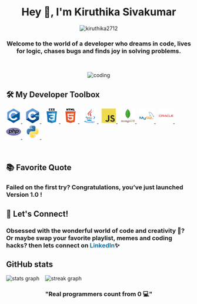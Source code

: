 <h1 align="center">Hey 👋, I'm Kiruthika Sivakumar</h1>
<p align="center">
  <img src="https://komarev.com/ghpvc/?username=kiruthika2712&label=Profile%20views&color=0e75b6&style=flat" alt="kiruthika2712" />
</p>

<h3 align="center">Welcome to the world of a developer who dreams in code, lives for logic, chases bugs and finds joy in solving problems.</h3>

<br>
<p align="center">
  <img alt="coding" width="320" src="https://user-images.githubusercontent.com/59734313/157189039-c09b3e38-9f42-42c0-ab54-14f1574190a7.gif">
</p>

<h2 align="left">🛠️ My Developer Toolbox</h2>
<p align="left">
    <a href="https://www.cprogramming.com/" target="_blank" rel="noreferrer">
      <img src="https://raw.githubusercontent.com/devicons/devicon/master/icons/c/c-original.svg" alt="c" width="40" height="40"/>
    </a>&nbsp;
    <a href="https://www.w3schools.com/cpp/" target="_blank" rel="noreferrer">
      <img src="https://raw.githubusercontent.com/devicons/devicon/master/icons/cplusplus/cplusplus-original.svg" alt="cplusplus" width="40" height="40"/>
    </a>&nbsp;
    <a href="https://www.w3schools.com/css/" target="_blank" rel="noreferrer">
      <img src="https://raw.githubusercontent.com/devicons/devicon/master/icons/css3/css3-original-wordmark.svg" alt="css3" width="40" height="40"/>
    </a>&nbsp;
    <a href="https://www.w3.org/html/" target="_blank" rel="noreferrer">
      <img src="https://raw.githubusercontent.com/devicons/devicon/master/icons/html5/html5-original-wordmark.svg" alt="html5" width="40" height="40"/>
    </a>&nbsp; 
    <a href="https://www.java.com" target="_blank" rel="noreferrer">
      <img src="https://raw.githubusercontent.com/devicons/devicon/master/icons/java/java-original.svg" alt="java" width="40" height="40"/>
    </a>&nbsp;
    <a href="https://developer.mozilla.org/en-US/docs/Web/JavaScript" target="_blank" rel="noreferrer">
      <img src="https://raw.githubusercontent.com/devicons/devicon/master/icons/javascript/javascript-original.svg" alt="javascript" width="40" height="40"/>
    </a>&nbsp;
    <a href="https://www.mongodb.com/" target="_blank" rel="noreferrer">
      <img src="https://raw.githubusercontent.com/devicons/devicon/master/icons/mongodb/mongodb-original-wordmark.svg" alt="mongodb" width="40" height="40"/>
    </a>&nbsp;
    <a href="https://www.mysql.com/" target="_blank" rel="noreferrer">
      <img src="https://raw.githubusercontent.com/devicons/devicon/master/icons/mysql/mysql-original-wordmark.svg" alt="mysql" width="40" height="40"/>
    </a>&nbsp; 
    <a href="https://www.oracle.com/" target="_blank" rel="noreferrer">
      <img src="https://raw.githubusercontent.com/devicons/devicon/master/icons/oracle/oracle-original.svg" alt="oracle" width="40" height="40"/>
    </a>&nbsp; 
    <a href="https://www.php.net" target="_blank" rel="noreferrer">
      <img src="https://raw.githubusercontent.com/devicons/devicon/master/icons/php/php-original.svg" alt="php" width="40" height="40"/>
    </a>&nbsp;
    <a href="https://www.python.org" target="_blank" rel="noreferrer">
      <img src="https://raw.githubusercontent.com/devicons/devicon/master/icons/python/python-original.svg" alt="python" width="40" height="40"/>
    </a>&nbsp;
</p>

<br>

<h2 align="left">📚 Favorite Quote</h2>
    <h3>Failed on the first try? Congratulations, you’ve just launched Version 1.0 ! </h3>

<h2 align="left">🚀 Let's Connect!</h2>
<h3 align="left">
    Obsessed with the wonderful world of code and creativity 💬? Or maybe swap your favorite playlist, memes and coding hacks? then lets connect on <a href="https://linkedin.com/in/kiruthika-sivakumar-197a2b252" target="_blank" style="color: #0e76a8; text-decoration: none; font-weight: bold;">LinkedIn</a>✨
</h3>


<h2>GitHub stats</h2>
<div align="left">
  <img src="https://github-readme-stats.vercel.app/api?username=Kiruthika2712&hide_title=false&hide_rank=false&show_icons=true&include_all_commits=true&count_private=true&disable_animations=false&theme=dracula&locale=en&hide_border=false" height="150" alt="stats graph"  /> &nbsp;&nbsp;
  <img src="https://streak-stats.demolab.com?user=Kiruthika2712&locale=en&mode=daily&theme=dracula&hide_border=false&border_radius=5" height="150" alt="streak graph"  />
</div>
<h3 align="center">"Real programmers count from 0 💻"</h3>
